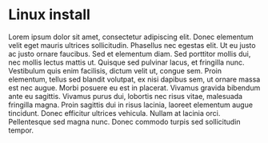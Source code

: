 # Linux install

Lorem ipsum dolor sit amet, consectetur adipiscing elit. Donec elementum velit eget
mauris ultrices sollicitudin. Phasellus nec egestas elit. Ut eu justo ac justo ornare
faucibus. Sed et elementum diam. Sed porttitor mollis dui, nec mollis lectus mattis ut.
Quisque sed pulvinar lacus, et fringilla nunc. Vestibulum quis enim facilisis, dictum
velit ut, congue sem. Proin elementum, tellus sed blandit volutpat, ex nisi dapibus sem,
ut ornare massa est nec augue. Morbi posuere eu est in placerat. Vivamus gravida
bibendum ante eu sagittis. Vivamus purus dui, lobortis nec risus vitae, malesuada
fringilla magna. Proin sagittis dui in risus lacinia, laoreet elementum augue tincidunt.
Donec efficitur ultrices vehicula. Nullam at lacinia orci. Pellentesque sed magna nunc.
Donec commodo turpis sed sollicitudin tempor.
